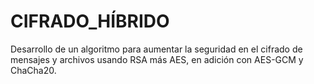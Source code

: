 # CIFRADO_HÍBRIDO
Desarrollo de un algoritmo para aumentar la seguridad en el cifrado de mensajes y archivos usando RSA más AES, en adición con AES-GCM y ChaCha20.
